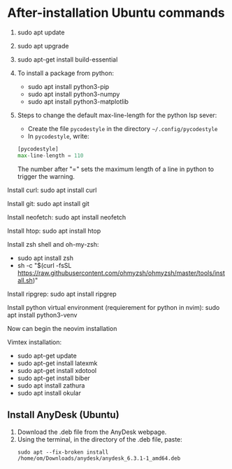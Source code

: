 # After-installation Ubuntu commands

1. sudo apt update
2. sudo apt upgrade
3. sudo apt-get install build-essential

4. To install a package from python:
    - sudo apt install python3-pip
    - sudo apt install python3-numpy
    - sudo apt install python3-matplotlib

5. Steps to change the default max-line-length for the python lsp sever:
    - Create the file `pycodestyle` in the directory `~/.config/pycodestyle`
    - In `pycodestyle`, write:
    ```python
    [pycodestyle]
    max-line-length = 110
    ```
    The number after "=" sets the maximum length of a line in python to trigger the warning.

Install curl:
sudo apt install curl

Install git:
sudo apt install git

Install neofetch:
sudo apt install neofetch

Install htop:
sudo apt install htop

Install zsh shell and oh-my-zsh:
- sudo apt install zsh
- sh -c "$(curl -fsSL https://raw.githubusercontent.com/ohmyzsh/ohmyzsh/master/tools/install.sh)"

Install ripgrep:
sudo apt install ripgrep

Install python virtual environment (requierement for python in nvim):
sudo apt install python3-venv

Now can begin the neovim installation

Vimtex installation:
- sudo apt-get update
- sudo apt-get install latexmk
- sudo apt-get install xdotool
- sudo apt-get install biber
- sudo apt install zathura
- sudo apt install okular


## Install AnyDesk (Ubuntu)

1. Download the .deb file from the AnyDesk webpage.
2. Using the terminal, in the directory of the .deb file, paste:
   ```
   sudo apt --fix-broken install /home/om/Downloads/anydesk/anydesk_6.3.1-1_amd64.deb
   ```
